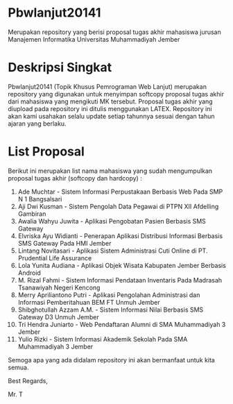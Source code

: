 # Pbwlanjut20141
Merupakan repository yang berisi proposal tugas akhir mahasiswa jurusan Manajemen Informatika Universitas Muhammadiyah Jember

# Deskripsi Singkat
Pbwlanjut20141 (Topik Khusus Pemrograman Web Lanjut) merupakan repository yang digunakan untuk menyimpan softcopy proposal tugas akhir dari mahasiswa yang mengikuti MK tersebut. Proposal tugas akhir yang diupload pada repository ini ditulis menggunakan LATEX. Repository ini akan kami usahakan selalu update setiap tahunnya sesuai dengan tahun ajaran yang berlaku. 

# List Proposal 
Berikut ini merupakan list nama mahasiswa yang sudah mengumpulkan proposal tugas akhir (softcopy dan hardcopy) :

1. Ade Muchtar - Sistem Informasi Perpustakaan Berbasis Web Pada SMP N 1 Bangsalsari
2. Aji Dwi Kusman - Sistem Pengolah Data Pegawai di PTPN XII Afdelling Gambiran
3. Awalia Wahyu Juwita - Aplikasi Pengobatan Pasien Berbasis SMS Gateway
4. Elvriska Ayu Widianti - Penerapan Aplikasi Distribusi Informasi Berbasis SMS Gateway Pada HMI Jember
5. Lintang Novitasari - Aplikasi Sistem Administrasi Cuti Online di PT. Prudential Life Assurance
6. Lola Yunita Audiana - Aplikasi Objek Wisata Kabupaten Jember Berbasis Android
7. M. Rizal Fahmi - Sistem Informasi Pendataan Inventaris Pada Madrasah Tsanawiyah Negeri Kencong
8. Merry Apriliantono Putri - Aplikasi Pengolahan Administrasi dan Informasi Pemberitahuan BEM FT Unmuh Jember
9. Shibghotullah Azzam A.M. - Sistem Informasi Nilai Berbasis SMS Gateway D3 Unmuh Jember
10. Tri Hendra Juniarto - Web Pendaftaran Alumni di SMA Muhammadiyah 3 Jember
11. Yulio Rizki - Sistem Informasi Akademik Sekolah Pada SMA Muhammadiyah 3 Jember


Semoga apa yang ada didalam repository ini akan bermanfaat untuk kita semua.

Best Regards,




Mr. T
